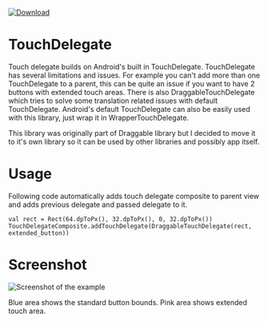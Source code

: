  [ ![Download](https://api.bintray.com/packages/adsamcik/android-components/touchdelegate/images/download.svg) ](https://bintray.com/adsamcik/android-components/touchdelegate/_latestVersion)

# TouchDelegate
Touch delegate builds on Android's built in TouchDelegate. TouchDelegate has several limitations and issues. 
For example you can't add more than one TouchDelegate to a parent, this can be quite an issue if you want to have 2 buttons with extended touch areas. There is also DraggableTouchDelegate which tries to solve some translation related issues with default TouchDelegate. 
Android's default TouchDelegate can also be easily used with this library, just wrap it in WrapperTouchDelegate.

This library was originally part of Draggable library but I decided to move it to it's own library so it can be used by other libraries and possibly app itself.

# Usage
Following code automatically adds touch delegate composite to parent view and adds previous delegate and passed delegate to it.

    val rect = Rect(64.dpToPx(), 32.dpToPx(), 0, 32.dpToPx())
    TouchDelegateComposite.addTouchDelegate(DraggableTouchDelegate(rect, extended_button))

# Screenshot
![Screenshot of the example](https://raw.githubusercontent.com/adsamcik/TouchDelegate/master/screenshots/01.png)

Blue area shows the standard button bounds. Pink area shows extended touch area.
